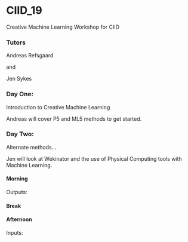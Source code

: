 # CIID_19
Creative Machine Learning Workshop for CIID

### Tutors
Andreas Refsgaard

and

Jen Sykes

### Day One: 
Introduction to Creative Machine Learning 

Andreas will cover P5 and ML5 methods to get started. 

### Day Two:
Alternate methods... 

Jen will look at Wekinator and the use of Physical Computing tools with Machine Learning. 

#### Morning
Outputs:

#### Break 

#### Afternoon
Inputs:
